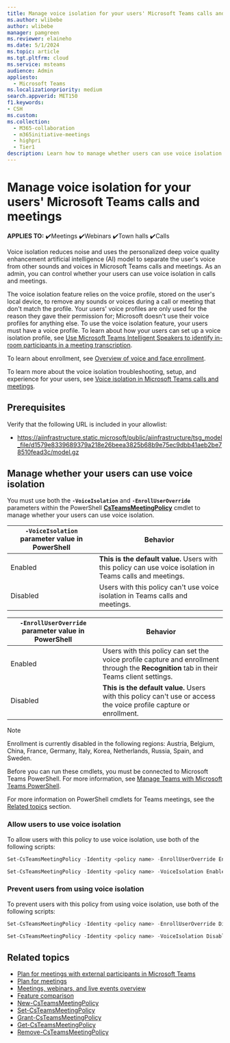 ```yaml
---
title: Manage voice isolation for your users' Microsoft Teams calls and meetings
ms.author: wlibebe
author: wlibebe
manager: pamgreen
ms.reviewer: elaineho
ms.date: 5/1/2024
ms.topic: article
ms.tgt.pltfrm: cloud
ms.service: msteams
audience: Admin
appliesto: 
  - Microsoft Teams
ms.localizationpriority: medium
search.appverid: MET150
f1.keywords:
- CSH
ms.custom: 
ms.collection: 
  - M365-collaboration
  - m365initiative-meetings
  - highpri
  - Tier1
description: Learn how to manage whether users can use voice isolation for IT Admins in Microsoft Teams. 
---
```


# Manage voice isolation for your users' Microsoft Teams calls and meetings

**APPLIES TO:** ✔️Meetings ✔️Webinars ✔️Town halls ✔️Calls

Voice isolation reduces noise and uses the personalized deep voice quality enhancement artificial intelligence (AI) model to separate the user's voice from other sounds and voices in Microsoft Teams calls and meetings. As an admin, you can control whether your users can use voice isolation in calls and meetings.

The voice isolation feature relies on the voice profile, stored on the user's local device, to remove any sounds or voices during a call or meeting that don't match the profile. Your users' voice profiles are only used for the reason they gave their permission for; Microsoft doesn't use their voice profiles for anything else. To use the voice isolation feature, your users must have a voice profile. To learn about how your users can set up a voice isolation profile, see [Use Microsoft Teams Intelligent Speakers to identify in-room participants in a meeting transcription](https://support.microsoft.com/office/use-microsoft-teams-intelligent-speakers-to-identify-in-room-participants-in-a-meeting-transcription-a075d6c0-30b3-44b9-b218-556a87fadc00#bkmk_setupvoiceprofile).

To learn about enrollment, see [Overview of voice and face enrollment](/microsoftteams/rooms/voice-and-face-recognition).

To learn more about the voice isolation troubleshooting, setup, and experience for your users, see [Voice isolation in Microsoft Teams calls and meetings](https://prod.support.services.microsoft.com/office/voice-isolation-in-microsoft-teams-calls-and-meetings-a9756ea9-4cec-44c4-aefb-6f5d17c89427).

## Prerequisites

Verify that the following URL is included in your allowlist:

- https://aiinfrastructure.static.microsoft/public/aiinfrastructure/tsg_model_file/d1579e8339689379a218e26beea3825b68b9e75ec9dbb41aeb2be78510fead3c/model.gz

## Manage whether your users can use voice isolation

You must use both the **`-VoiceIsolation`** and **`-EnrollUserOverride`** parameters within the PowerShell [**CsTeamsMeetingPolicy**](/powershell/module/teams/set-csteamsmeetingpolicy) cmdlet to manage whether your users can use voice isolation.

| **`-VoiceIsolation`** parameter value in PowerShell| Behavior|
|---------|---------------|
|Enabled| **This is the default value.** Users with this policy can use voice isolation in Teams calls and meetings. |
|Disabled| Users with this policy can't use voice isolation in Teams calls and meetings.|

| **`-EnrollUserOverride`** parameter value in PowerShell| Behavior|
|---------|---------------|
|Enabled| Users with this policy can set the voice profile capture and enrollment through the **Recognition** tab in their Teams client settings.  |
|Disabled| **This is the default value.** Users with this policy can't use or access the voice profile capture or enrollment.|

> [!NOTE]
> Enrollment is currently disabled in the following regions:
> Austria, Belgium, China, France, Germany, Italy, Korea, Netherlands, Russia, Spain, and Sweden.

Before you can run these cmdlets, you must be connected to Microsoft Teams PowerShell. For more information, see [Manage Teams with Microsoft Teams PowerShell](/microsoftteams/teams-powershell-managing-teams).

For more information on PowerShell cmdlets for Teams meetings, see the [Related topics](#related-topics) section.

### Allow users to use voice isolation

To allow users with this policy to use voice isolation, use both of the following scripts:

```powershell
Set-CsTeamsMeetingPolicy -Identity <policy name> -EnrollUserOverride Enabled
```

```powershell
Set-CsTeamsMeetingPolicy -Identity <policy name> -VoiceIsolation Enabled
```

### Prevent users from using voice isolation

To prevent users with this policy from using voice isolation, use both of the following scripts:

```powershell
Set-CsTeamsMeetingPolicy -Identity <policy name> -EnrollUserOverride Disabled
```

```powershell
Set-CsTeamsMeetingPolicy -Identity <policy name> -VoiceIsolation Disabled
```

## Related topics

- [Plan for meetings with external participants in Microsoft Teams](plan-meetings-external-participants.md)
- [Plan for meetings](plan-meetings.md)
- [Meetings, webinars, and live events overview](quick-start-meetings-live-events.md)
- [Feature comparison](meeting-webinar-town-hall-feature-comparison.md)
- [New-CsTeamsMeetingPolicy](/powershell/module/teams/new-csteamsmeetingpolicy)
- [Set-CsTeamsMeetingPolicy](/powershell/module/teams/set-csteamsmeetingpolicy)
- [Grant-CsTeamsMeetingPolicy](/powershell/module/teams/grant-csteamsmeetingpolicy)
- [Get-CsTeamsMeetingPolicy](/powershell/module/teams/get-csteamsmeetingpolicy)
- [Remove-CsTeamsMeetingPolicy](/powershell/module/teams/remove-csteamsmeetingpolicy)

